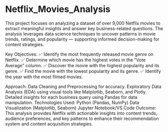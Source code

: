 # Netflix_Movies_Analysis
This project focuses on analyzing a dataset of over 9,000 Netflix movies to extract meaningful insights and answer key business-related questions. The analysis leverages data science techniques to uncover patterns in movie trends, ratings, and popularity — supporting informed decision-making for content strategies.

Key Objectives:
✅ Identify the most frequently released movie genre on Netflix.
✅ Determine which movie has the highest votes in the "Vote Average" column.
✅ Discover the movie with the highest popularity and its genre.
✅ Find the movie with the lowest popularity and its genre.
✅ Identify the year with the most filmed movies.

Approach:
Data Cleaning and Preprocessing for accuracy.
Exploratory Data Analysis (EDA) using visual tools like Matplotlib, Seaborn, and Plotly.
Detailed insights for each business query using Pandas for data manipulation.
Technologies Used:
Python (Pandas, NumPy)
Data Visualization (Matplotlib, Seaborn)
Jupyter Notebook/VS Code
Outcome:
This analysis provides Netflix with actionable insights into content trends, audience preferences, and key patterns to enhance their recommendation system and content acquisition strategies.
